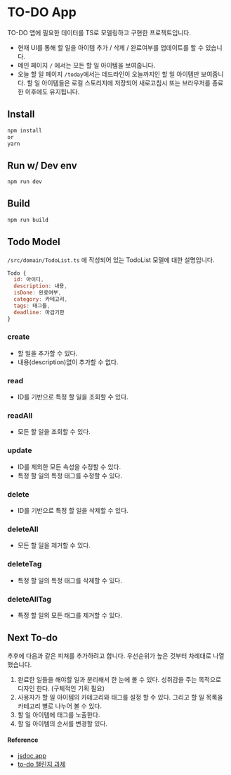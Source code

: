 # TO-DO App

TO-DO 앱에 필요한 데이터를 TS로 모델링하고 구현한 프로젝트입니다.

- 현재 UI를 통해 할 일을 아이템 추가 / 삭제 / 완료여부를 업데이트를 할 수 있습니다.
- 메인 페이지 `/` 에서는 모든 할 일 아이템을 보여줍니다.
- 오늘 할 일 페이지 `/today`에서는 데드라인이 오늘까지인 할 일 아이템만 보여줍니다.
  할 일 아이템들은 로컬 스토리지에 저장되어 새로고침시 또는 브라우저를 종료한 이후에도 유지됩니다.

## Install

```bash
npm install
or
yarn
```

## Run w/ Dev env

```bash
npm run dev
```

## Build

```bash
npm run build
```

## Todo Model

`/src/domain/TodoList.ts` 에 작성되어 있는 TodoList 모델에 대한 설명입니다.

```JavaScript
Todo {
  id: 아이디,
  description: 내용,
  isDone: 완료여부,
  category: 카테고리,
  tags: 태그들,
  deadline: 마감기한
}
```

### create

- 할 일을 추가할 수 있다.
- 내용(description)없이 추가할 수 없다.

### read

- ID를 기반으로 특정 할 일을 조회할 수 있다.

### readAll

- 모든 할 일을 조회할 수 있다.

### update

- ID를 제외한 모든 속성을 수정할 수 있다.
- 특정 할 일의 특정 태그를 수정할 수 있다.

### delete

- ID를 기반으로 특정 할 일을 삭제할 수 있다.

### deleteAll

- 모든 할 일을 제거할 수 있다.

### deleteTag

- 특정 할 일의 특정 태그를 삭제할 수 있다.

### deleteAllTag

- 특정 할 일의 모든 태그를 제거할 수 있다.

## Next To-do

추후에 다음과 같은 피쳐를 추가하려고 합니다. 우선순위가 높은 것부터 차례대로 나열했습니다.

1. 완료한 일들을 해야할 일과 분리해서 한 눈에 볼 수 있다. 성취감을 주는 목적으로 디자인 한다. (구체적인 기획 필요)
2. 사용자가 할 일 아이템의 카테고리와 태그를 설정 할 수 있다. 그리고 할 일 목록을 카테고리 별로 나누어 볼 수 있다.
3. 할 일 아이템에 태그를 노출한다.
4. 할 일 아이템의 순서를 변경할 있다.

#### Reference

- [jsdoc.app](https://jsdoc.app)
- [to-do 챌린지 과제](https://gist.github.com/pocojang/3c3d4470a3d2a978b5ebfb3f613e40fa)
